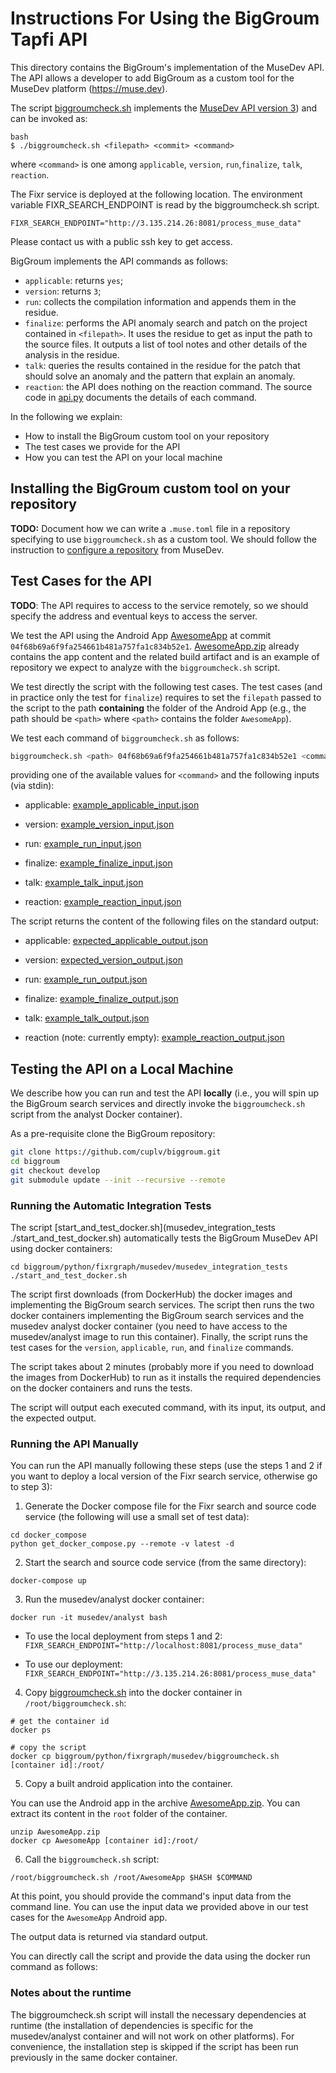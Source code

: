# Instructions For Using the BigGroum Tapfi API

This directory contains the BigGroum's implementation of the MuseDev
API. The API allows a developer to add BigGroum as a custom tool for
the MuseDev platform (https://muse.dev).

The script [biggroumcheck.sh](biggroumcheck.sh) implements the [MuseDev
API version 3](http://)) and can be invoked as:

```
bash
$ ./biggroumcheck.sh <filepath> <commit> <command>
```

where `<command>` is one among `applicable`, `version`,
`run`,`finalize`, `talk`, `reaction`.

The Fixr service is deployed at the following location.  The environment variable FIXR_SEARCH_ENDPOINT is read by the biggroumcheck.sh script.

```FIXR_SEARCH_ENDPOINT="http://3.135.214.26:8081/process_muse_data"```

Please contact us with a public ssh key to get access.

BigGroum implements the API commands as follows:
- `applicable`: returns `yes`;
- `version`: returns `3`;
- `run`: collects the compilation information and appends them in the
  residue.
- `finalize`: performs the API anomaly search and patch on the project
  contained in `<filepath>`. It uses the residue to get as input the
  path to the source files. It outputs a list of tool notes and other
  details of the analysis in the residue.
- `talk`: queries the results contained in the residue for the patch
  that should solve an anomaly and the pattern that explain an
  anomaly.
- `reaction`: the API does nothing on the reaction command.
The source code in [api.py](api.py) documents the details of each
command.


In the following we explain:
- How to install the BigGroum custom tool on your repository
- The test cases we provide for the API
- How you can test the API on your local machine


## Installing the BigGroum custom tool on your repository
**TODO:** Document how we can write a `.muse.toml` file in a
repository specifying to use `biggroumcheck.sh` as a custom tool.
We should follow the instruction to [configure a
repository](https://docs.muse.dev/docs/repository-configuration/#inrepooptions)
from  MuseDev.


## Test Cases for the API

**TODO**: The API requires to access to the service remotely, so we
should specify the address and eventual keys to access the server.

We test the API using the Android App
[AwesomeApp](https://github.com/cuplv/AwesomeApp) at commit
`04f68b69a6f9fa254661b481a757fa1c834b52e1`.
[AwesomeApp.zip](../test/data/AwesomeApp.zip) already contains the app
content and the related build artifact and is an example of repository
we expect to analyze with the `biggroumcheck.sh` script.

We test directly the script with the following test cases. The test
cases (and in practice only the test for `finalize`)  requires to
set the `filepath` passed to the script to the path **containing** the
folder of the Android App (e.g., the path should be `<path>` where
`<path>` contains the folder `AwesomeApp`).

We test each command of `biggroumcheck.sh` as follows:

```bash
biggroumcheck.sh <path> 04f68b69a6f9fa254661b481a757fa1c834b52e1 <command>
```

providing one of the available values for `<command>` and the following inputs (via stdin):

- applicable: [example_applicable_input.json](./musedev_integration_tests/example_applicable_input.json)

- version:  [example_version_input.json](./musedev_integration_tests/example_version_input.json)

- run:  [example_run_input.json](./musedev_integration_tests/example_run_input.json)

- finalize:  [example_finalize_input.json](./musedev_integration_tests/example_finalize_input.json)

- talk:  [example_talk_input.json](./musedev_integration_tests/example_talk_input.json)

- reaction: [example_reaction_input.json](./musedev_integration_tests/example_reaction_input.json)

The script returns the content of the following files on the standard output:

- applicable: [expected_applicable_output.json](./musedev_integration_tests/expected_applicable_output.json)

- version: [expected_version_output.json](./musedev_integration_tests/expected_version_output.json)

- run: [example_run_output.json](./musedev_integration_tests/example_run_output.json)

- finalize: [example_finalize_output.json](./musedev_integration_tests/example_finalize_output.json)

- talk: [example_talk_output.json](./musedev_integration_tests/example_talk_output.json)

- reaction (note: currently empty): [example_reaction_output.json](./musedev_integration_tests/example_reaction_output.json)


## Testing the API on a Local Machine

We describe how you can run and test the API **locally** (i.e., you
will spin up the BigGroum search services and directly invoke the
`biggroumcheck.sh` script from the analyst Docker container).

As a pre-requisite clone the BigGroum repository:
```bash
git clone https://github.com/cuplv/biggroum.git
cd biggroum
git checkout develop
git submodule update --init --recursive --remote
```

### Running the Automatic Integration Tests
The script [start_and_test_docker.sh](musedev_integration_tests ./start_and_test_docker.sh)
 automatically tests the BigGroum MuseDev API using docker containers:
```
cd biggroum/python/fixrgraph/musedev/musedev_integration_tests
./start_and_test_docker.sh
```

The script first downloads (from DockerHub) the docker images
and implementing the BigGroum search services.
The script then runs the two docker containers implementing the BigGroum
search services and the musedev analyst docker container (you need to
have access to the musedev/analyst image to run this container). Finally, the
script runs the test cases for the `version`, `applicable`, `run`, and
`finalize` commands.

The script takes about 2 minutes (probably more if you need to
download the images from DockerHub) to run as it installs the required
dependencies on the docker containers and runs the tests. 

The script will output each executed command, with its input, its
output, and the expected output.


### Running the API Manually

You can run the API manually following these steps (use the steps 1 and 2
if you want to deploy a local version of the Fixr search service,
otherwise go to step 3):

1) Generate the Docker compose file for the Fixr search and source code service (the following will use a small set of test data):

```
cd docker_compose
python get_docker_compose.py --remote -v latest -d
```

2) Start the search and source code service (from the same directory):
```
docker-compose up
```


3) Run the musedev/analyst docker container:

```
docker run -it musedev/analyst bash
```

  - To use the local deployment from steps 1 and 2: ```FIXR_SEARCH_ENDPOINT="http://localhost:8081/process_muse_data"```

  - To use our deployment: ```FIXR_SEARCH_ENDPOINT="http://3.135.214.26:8081/process_muse_data"```

4) Copy [biggroumcheck.sh](biggroumcheck.sh) into the docker container in `/root/biggroumcheck.sh`:

```
# get the container id
docker ps

# copy the script
docker cp biggroum/python/fixrgraph/musedev/biggroumcheck.sh [container id]:/root/
```

5) Copy a built android application into the container.

You can use the Android app in the archive
[AwesomeApp.zip](../test/data/AwesomeApp.zip). You can extract its
content in the `root` folder of the container.

```
unzip AwesomeApp.zip
docker cp AwesomeApp [container id]:/root/
```


6) Call the `biggroumcheck.sh` script:
```
/root/biggroumcheck.sh /root/AwesomeApp $HASH $COMMAND
```

At this point, you should provide the command's input data from the
command line. You can use the input data we provided above in our test
cases for the `AwesomeApp` Android app.

The output data is returned via standard output.

You can directly call the script and provide the data using the docker
run command as follows:


### Notes about the runtime
The biggroumcheck.sh script will install the necessary dependencies at
runtime (the installation of dependencies is specific for the
musedev/analyst container and will not work on other platforms). For
convenience, the installation step is skipped if the script has  been
run previously in the same docker container.

